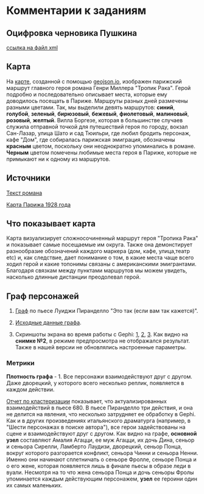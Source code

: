 # Комментарии к заданиям

## Оцифровка черновика Пушкина
[ссылка на файл xml](https://github.com/dbagaturia/vertigo/blob/master/%D0%A3%D0%B2%D1%8B_%20%D1%8F%D0%B7%D1%8B%D0%BA!_%D0%9F%D1%80%D0%B5%D0%B4%D1%87%D1%83%D0%B2%D1%81%D1%82%D0%B2%D0%B8%D0%B5.xml)
## Карта 
На [карте](https://github.com/dbagaturia/vertigo/blob/master/Tropic_of_Cancer.geojson), созданной с помощью [geojson.io](http://geojson.io/#map=2/20.0/0.0), изображен парижский маршрут главного героя романа Генри Миллера "Тропик Рака". Герой подробно и последовательно описывает места, которые ему доводилось посещать в Париже. Маршруты разных дней размечены разными цветами. Так, мы выделили девять маршрутов: **синий**, **голубой**, **зеленый**, **бирюзовый**, **бежевый**, **фиолетовый**, **малиновый**, **розовый**, **желтый**. Вилла Боргезе, которая в большинстве случаев служила отправной точкой для путешествий героя по городу, вокзал Сан-Лазар, улица Шато и сад Тюильри, где любил бродить персонаж, кафе "Дом", где собиралась парижская эмиграция, обозначены **красным** цветом, поскольку они неоднократно упоминались в романе. **Черным** цветом помечены любимые места героя в Париже, которые не примыкают ни к одному из маршрутов. 

## Источники
[Текст романа](https://github.com/dbagaturia/vertigo/blob/master/Genri_Miller_-_Tropik_Raka.pdf)

[Карта Парижа 1928 года](https://github.com/dbagaturia/vertigo/blob/master/20150819155713_paris_1928_geo_preview_0.jpg)

## Что показывает карта
Карта визуализирует сложносочиненный маршрут героя "Тропика Рака" и показывает самые посещаемые им округа. Также она демонстирует разнообразие обозначений каждого маркера (дом, кафе, улица,театр etc) и, как следствие, дает понимание о том, в какие места чаще всего ходил герой и какие топонимы связаны с американскими эмигрантами. Благодаря связкам между пунктами маршрутов мы можем увидеть, насколько длинные дистанции преодолевал герой.

## Граф персонажей
1. [Граф](https://github.com/dbagaturia/vertigo/blob/master/Pir.pdf) по пьесе Луиджи Пиранделло "Это так (если вам так кажется)".

2. [Исходные данные графа](https://github.com/dbagaturia/vertigo/blob/master/ezlinavis.csv).

3. Скриншоты экрана во время работы с Gephi: [1](https://github.com/dbagaturia/vertigo/blob/master/%D0%A1%D0%BD%D0%B8%D0%BC%D0%BE%D0%BA%20%D1%8D%D0%BA%D1%80%D0%B0%D0%BD%D0%B0%202018-10-21%20%D0%B2%2012.26.11.png), [2](https://github.com/dbagaturia/vertigo/blob/master/%D0%A1%D0%BD%D0%B8%D0%BC%D0%BE%D0%BA%20%D1%8D%D0%BA%D1%80%D0%B0%D0%BD%D0%B0%202018-10-21%20%D0%B2%2012.26.36.png), [3](https://github.com/dbagaturia/vertigo/blob/master/%D0%A1%D0%BD%D0%B8%D0%BC%D0%BE%D0%BA%20%D1%8D%D0%BA%D1%80%D0%B0%D0%BD%D0%B0%202018-10-21%20%D0%B2%2012.26.45.png). Как видно на **снимке №2**, в режиме предпросмотра не отображался результат. Также в нашей версии не обновлялись настроенные параметры.

### Метрики

**Плотность графа** - 1. Все персонажи взаимодействуют друг с другом. Даже дворецкий, у которого всего несколько реплик, появляется в каждом действии.

[Отчет по кластеризации](https://github.com/dbagaturia/vertigo/blob/master/%D0%A1%D0%BD%D0%B8%D0%BC%D0%BE%D0%BA%20%D1%8D%D0%BA%D1%80%D0%B0%D0%BD%D0%B0%202018-10-21%20%D0%B2%2012.53.24.png) показывает, что актуализированных взаимодействий в пьесе 680. В пьесе Пиранделло три действия, и она не делится на явления, что несколько затрудняет ее обработку в Gephi. Как и в других произведениях итальянского драматурга (например, в "Шести персонажах в поиске автора"), все герои задействованы на сцене и взаимодействуют друг с другом.
Как видно на графе, **основной узел** составляют Амалия Агацци, ее муж Агацци, их дочь Дина, сеньор и сеньора Сирелли, Ламберто Лаудизи, дворецкий, сеньор Понца, вокруг которого разгорается конфликт, сеньора Чинни и сеньора Ненни. Именно они начинают сплетничать о сеньоре Фролле, сеньоре Понца и о его жене, которая появляется лишь в финале пьесы в образе леди в вуали. Несмотря на то что жена сеньора Понца и дочь сеньоры Фролы упоминается каждым действующим персонажем, **узел** ее героини один их самых маленьких.


